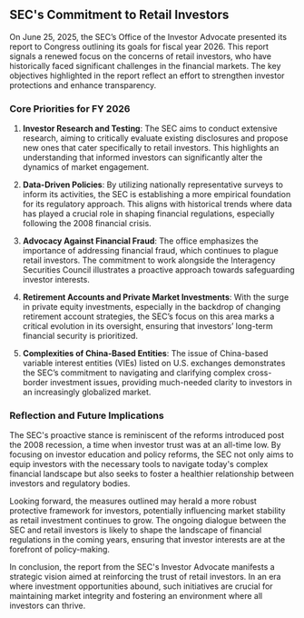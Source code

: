 ## SEC's Commitment to Retail Investors

On June 25, 2025, the SEC’s Office of the Investor Advocate presented its report to Congress outlining its goals for fiscal year 2026. This report signals a renewed focus on the concerns of retail investors, who have historically faced significant challenges in the financial markets. The key objectives highlighted in the report reflect an effort to strengthen investor protections and enhance transparency.

### Core Priorities for FY 2026

1. **Investor Research and Testing**: The SEC aims to conduct extensive research, aiming to critically evaluate existing disclosures and propose new ones that cater specifically to retail investors. This highlights an understanding that informed investors can significantly alter the dynamics of market engagement.

2. **Data-Driven Policies**: By utilizing nationally representative surveys to inform its activities, the SEC is establishing a more empirical foundation for its regulatory approach. This aligns with historical trends where data has played a crucial role in shaping financial regulations, especially following the 2008 financial crisis.

3. **Advocacy Against Financial Fraud**: The office emphasizes the importance of addressing financial fraud, which continues to plague retail investors. The commitment to work alongside the Interagency Securities Council illustrates a proactive approach towards safeguarding investor interests.

4. **Retirement Accounts and Private Market Investments**: With the surge in private equity investments, especially in the backdrop of changing retirement account strategies, the SEC’s focus on this area marks a critical evolution in its oversight, ensuring that investors’ long-term financial security is prioritized.

5. **Complexities of China-Based Entities**: The issue of China-based variable interest entities (VIEs) listed on U.S. exchanges demonstrates the SEC’s commitment to navigating and clarifying complex cross-border investment issues, providing much-needed clarity to investors in an increasingly globalized market.

### Reflection and Future Implications

The SEC's proactive stance is reminiscent of the reforms introduced post the 2008 recession, a time when investor trust was at an all-time low. By focusing on investor education and policy reforms, the SEC not only aims to equip investors with the necessary tools to navigate today's complex financial landscape but also seeks to foster a healthier relationship between investors and regulatory bodies.

Looking forward, the measures outlined may herald a more robust protective framework for investors, potentially influencing market stability as retail investment continues to grow. The ongoing dialogue between the SEC and retail investors is likely to shape the landscape of financial regulations in the coming years, ensuring that investor interests are at the forefront of policy-making.

In conclusion, the report from the SEC's Investor Advocate manifests a strategic vision aimed at reinforcing the trust of retail investors. In an era where investment opportunities abound, such initiatives are crucial for maintaining market integrity and fostering an environment where all investors can thrive.